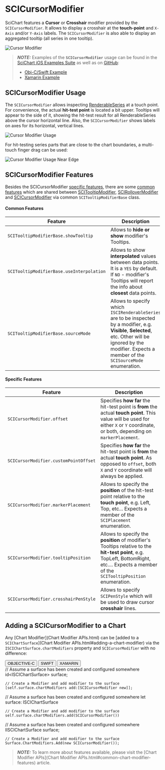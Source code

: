 # SCICursorModifier
SciChart features a **Cursor** or **Crosshair** modifier provided by the `SCICursorModifier`. 
It allows to display a crosshair at the **touch-point** and `X-Axis` and/or `Y-Axis` labels. 
The `SCICursorModifier` is also able to display an aggregated tooltip (all series in one tooltip).

![Cursor Modifier](img/modifiers-2d/cursor-modifier-example.png)

> **_NOTE:_** Examples of the **`SCICursorModifier`** usage can be found in the [SciChart iOS Examples Suite](https://www.scichart.com/examples/ios-chart/) as well as on [GitHub](https://github.com/ABTSoftware/SciChart.iOS.Examples):
> 
> - [Obj-C/Swift Example](https://www.scichart.com/example/ios-using-cursor-modifier/)
> - [Xamarin Example](https://www.scichart.com/example/xamarin-chart-using-cursormodifier-tooltips-example/)

## SCICursorModifier Usage
The `SCICursorModifier` allows inspecting [RenderableSeries](renderableseries-apis.html) at a touch point. 
For convenience, the actual **hit-test point** is located a bit upper.
Tooltips will appear to the side of it, showing the hit-test result for all RenderableSeries above the cursor horizontal line.
Also, the `SCICursorModifier` shows labels on axes for its horizontal, vertical lines.

![Cursor Modifier Usage](img/modifiers-2d/cursor-modifier-usage.png)

For hit-testing series parts that are close to the chart boundaries, a multi-touch finger drag can be used:

![Cursor Modifier Usage Near Edge](img/modifiers-2d/cursor-modifier-usage-near-edge.png)

## SCICursorModifier Features
Besides the SCICursorModifier [specific features](#specific-features), there are some [common features](#common-features) which are shared between [SCITooltipModifier](interactivity---scitooltipmodifier.html), [SCIRolloverModifier](interactivity---scirollovermodifier.html) and [SCICursorModifier](interactivity---scicursormodifier.html) via common `SCITooltipModifierBase` class.

#### Common Features

| **Feature**                               | **Description**                                                                                                                                                 |
| ----------------------------------------- | --------------------------------------------------------------------------------------------------------------------------------------------------------------- |
| `SCITooltipModifierBase.showTooltip`      | Allows to **hide or show** modifier's Tooltips.                                                                                                                 |
| `SCITooltipModifierBase.useInterpolation` | Allows to show **interpolated** values between data points. It is a `YES` by default. If `NO` - modifier's Tooltips will report the info about **closest** data points. |
| `SCITooltipModifierBase.sourceMode`       | Allows to specify which `ISCIRenderableSeries` are to be inspected by a modifier, e.g. **Visible**, **Selected**, etc. Other will be ignored by the modifier. Expects a member of the `SCISourceMode` enumeration. |

#### Specific Features

| **Feature**                           | **Description**                                                                                                                                                                           |
| ------------------------------------- | ----------------------------------------------------------------------------------------------------------------------------------------------------------------------------------------- |
| `SCICursorModifier.offset`            | Specifies **how far** the hit-test point is **from** the actual **touch point**. This value will be used for either `X` or `Y` coordinate, or both, depending on `markerPlacement`.       |
| `SCICursorModifier.customPointOffset` | Specifies **how far** the hit-test point is **from** the actual **touch point**. As opposed to `offset`, both `X` and `Y` coordinate will always be applied.                              |
| `SCICursorModifier.markerPlacement`   | Allows to specify the **position** of the hit-test point relative to the **touch point**, e.g. Left, Top, etc... Expects a member of the `SCIPlacement` enumeration.                      |
| `SCICursorModifier.tooltipPosition`   | Allows to specify the **position** of modifier's Tooltips relative to the **hit-test point**, e.g. TopLeft, BottomRight, etc.... Expects a member of the `SCITooltipPosition` enumeration. |
| `SCICursorModifier.crosshairPenStyle` | Allows to specify `SCIPenStyle` which will be used to draw cursor **crosshair** lines.

## Adding a SCICursorModifier to a Chart
Any [Chart Modifier](Chart Modifier APIs.html) can be [added to a `SCIChartSurface`](Chart Modifier APIs.html#adding-a-chart-modifier) via the `ISCIChartSurface.chartModifiers` property and `SCICursorModifier` with no difference:

<div class="code-snippet-tabs">
  <button class="code-snippet-tab" onclick="showCodeFor(event, 'objectivec')">OBJECTIVE-C</button>
  <button class="code-snippet-tab" onclick="showCodeFor(event, 'swift')">SWIFT</button>
  <button class="code-snippet-tab" onclick="showCodeFor(event, 'cs')">XAMARIN</button>
</div>
<div class="code-snippet" id="objectivec">
    // Assume a surface has been created and configured somewhere
    id&lt;ISCIChartSurface&gt; surface;

    // Create a Modifier and add modifier to the surface
    [self.surface.chartModifiers add:[SCICursorModifier new]];
</div>
<div class="code-snippet" id="swift">
    // Assume a surface has been created and configured somewhere
    let surface: ISCIChartSurface

    // Create a Modifier and add modifier to the surface
    self.surface.chartModifiers.add(SCICursorModifier())
</div>
<div class="code-snippet" id="cs">
    // Assume a surface has been created and configured somewhere
    IISCIChartSurface surface;

    // Create a Modifier and add modifier to the surface
    Surface.ChartModifiers.Add(new SCICursorModifier());
</div>

> **_NOTE:_** To learn more about features available, please visit the [Chart Modifier APIs](Chart Modifier APIs.html#common-chart-modifier-features) article.
